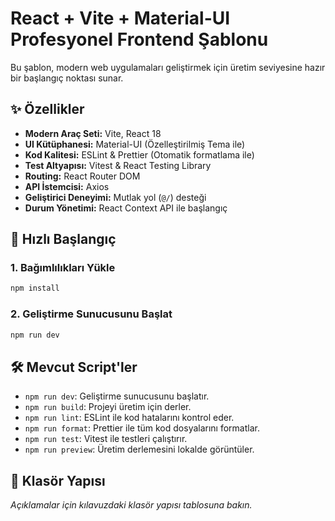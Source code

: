 # React + Vite + Material-UI Profesyonel Frontend Şablonu

Bu şablon, modern web uygulamaları geliştirmek için üretim seviyesine hazır bir başlangıç noktası sunar.

## ✨ Özellikler

- **Modern Araç Seti:** Vite, React 18
- **UI Kütüphanesi:** Material-UI (Özelleştirilmiş Tema ile)
- **Kod Kalitesi:** ESLint & Prettier (Otomatik formatlama ile)
- **Test Altyapısı:** Vitest & React Testing Library
- **Routing:** React Router DOM
- **API İstemcisi:** Axios
- **Geliştirici Deneyimi:** Mutlak yol (`@/`) desteği
- **Durum Yönetimi:** React Context API ile başlangıç

## 🚀 Hızlı Başlangıç

### 1. Bağımlılıkları Yükle

```bash
npm install
```

### 2. Geliştirme Sunucusunu Başlat

```bash
npm run dev
```

## 🛠️ Mevcut Script'ler

- `npm run dev`: Geliştirme sunucusunu başlatır.
- `npm run build`: Projeyi üretim için derler.
- `npm run lint`: ESLint ile kod hatalarını kontrol eder.
- `npm run format`: Prettier ile tüm kod dosyalarını formatlar.
- `npm run test`: Vitest ile testleri çalıştırır.
- `npm run preview`: Üretim derlemesini lokalde görüntüler.

## 📁 Klasör Yapısı

_Açıklamalar için kılavuzdaki klasör yapısı tablosuna bakın._
